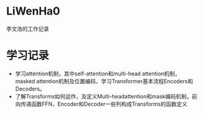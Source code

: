 # LiWenHa0
李文浩的工作记录
# 学习记录

- 学习attention机制，其中self-attention和multi-head attention机制，masked attention机制及位置编码，学习Transformer基本流程Encoders和Decoders。 
- 了解Transforms如何运作，及定义Multi-headattention和mask编码机制，前向传递函数FFN，Encoder和Decoder一些列构成Transforms的函数定义
